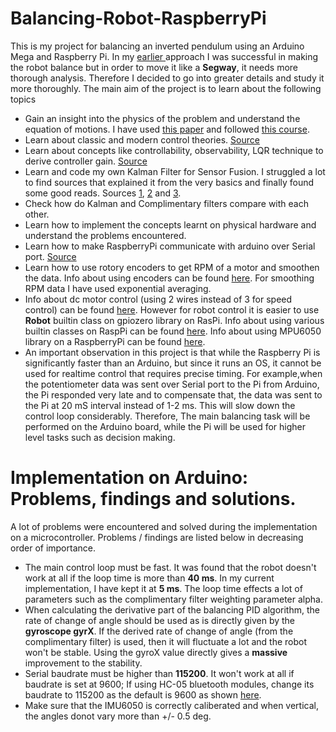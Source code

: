 # Balancing-Robot-RaspberryPi
This is my project for balancing an inverted pendulum using an Arduino Mega and Raspberry Pi. In my [earlier ](https://www.youtube.com/watch?v=-TRXWSr9_dE&list=PLveRMPt4kAsA41ivMscrzFSWWx54CI52J&t=0s&index=2) approach I was successful in making the robot balance but in order to move it like a **Segway**, it needs more thorough analysis. Therefore I decided to go into greater details and study it more thoroughly. The main aim of the project is to learn about the following topics
- Gain an insight into the physics of the problem and understand the equation of motions. I have used [this paper](https://content.sciendo.com/view/journals/meceng/61/2/article-p331.xml) and followed [this course](https://www.coursera.org/learn/mobile-robot). 
- Learn about classic and modern control theories. [Source](https://www.youtube.com/watch?v=Pi7l8mMjYVE&list=PLMrJAkhIeNNR20Mz-VpzgfQs5zrYi085m)
- Learn about concepts like controllability, observability, LQR technique to derive controller gain. [Source](https://www.youtube.com/watch?v=Pi7l8mMjYVE&list=PLMrJAkhIeNNR20Mz-VpzgfQs5zrYi085m)
- Learn and code my own Kalman Filter for Sensor Fusion. I struggled a lot to find sources that explained it from the very basics and finally found some good reads. Sources [1](https://home.wlu.edu/~levys/kalman_tutorial/), [2](http://blog.tkjelectronics.dk/2012/09/a-practical-approach-to-kalman-filter-and-how-to-implement-it/) and [3](https://github.com/balzer82/Kalman/blob/master/Kalman-Filter-CV.ipynb?create=1).
- Check how do Kalman and Complimentary filters compare with each other.
- Learn how to implement the concepts learnt on physical hardware and understand the problems encountered.
- Learn how to make RaspberryPi communicate with arduino over Serial port. [Source](http://forum.arduino.cc/index.php?topic=396450)
- Learn how to use rotory encoders to get RPM of a motor and smoothen the data. Info about using encoders can be found [here](https://www.youtube.com/watch?v=oLBYHbLO8W0). For smoothing RPM data I have used exponential averaging.
- Info about dc motor control (using 2 wires instead of 3 for speed control) can be found [here](https://www.bluetin.io/python/gpio-pwm-raspberry-pi-h-bridge-dc-motor-control/).  However for robot control it is easier to use **Robot** builtin class on gpiozero library on RasPi. Info about using various builtin classes on RaspPi can be found [here](https://projects.raspberrypi.org/en/projects/physical-computing/16). Info about using MPU6050 library on a RaspberryPi can be found [here](https://libraries.io/pypi/mpu6050-raspberrypi).
- An important observation in this project is that while the Raspberry Pi is significantly faster than an Arduino, but since it runs an OS, it cannot be used for realtime control that requires precise timing. For example,when the potentiometer data was sent over Serial port to the Pi from Arduino, the Pi responded very late and to compensate that, the data was sent to the Pi at 20 mS interval instead of 1-2 ms. This will slow down the control loop considerably. Therefore, The main balancing task will be performed on the Arduino board, while the Pi will be used for higher level tasks such as decision making.

# Implementation on Arduino: Problems, findings and solutions.

A lot of problems were encountered and solved during the implementation on a microcontroller. Problems / findings are listed below in decreasing order of importance.

- The main control loop must be fast. It was found that the robot doesn't work at all if the loop time is more than **40 ms**. In my current implementation, I have kept it at **5 ms**. The loop time effects a lot of parameters such as the complimentary filter weighting parameter alpha. 
- When calculating the derivative part of the balancing PID algorithm, the rate of change of angle should be used as is directly given by the **gyroscope gyrX**. If the derived rate of change of angle (from the complimentary filter) is used, then it will fluctuate a lot and the robot won't be stable. Using the gyroX value directly gives a **massive** improvement to the stability.
- Serial baudrate must be higher than **115200**. It won't work at all if baudrate is set at 9600; If using HC-05 bluetooth modules, change its baudrate to 115200 as the default is 9600 as shown [here](https://www.youtube.com/watch?v=2uPAwLcOXok). 
- Make sure that the IMU6050 is correctly caliberated and when vertical, the angles donot vary more than +/- 0.5 deg.
